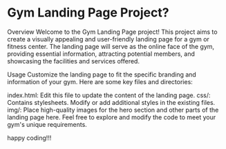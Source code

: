 
<h1>Gym Landing Page Project?</h1>
Overview
Welcome to the Gym Landing Page project! This project aims to create a visually appealing and user-friendly landing page for a gym or fitness center. The landing page will serve as the online face of the gym, providing essential information, attracting potential members, and showcasing the facilities and services offered.

Usage
Customize the landing page to fit the specific branding and information of your gym. Here are some key files and directories:

index.html: Edit this file to update the content of the landing page.
css/: Contains stylesheets. Modify or add additional styles in the existing files.
img/: Place high-quality images for the hero section and other parts of the landing page here.
Feel free to explore and modify the code to meet your gym's unique requirements.

happy coding!!!

